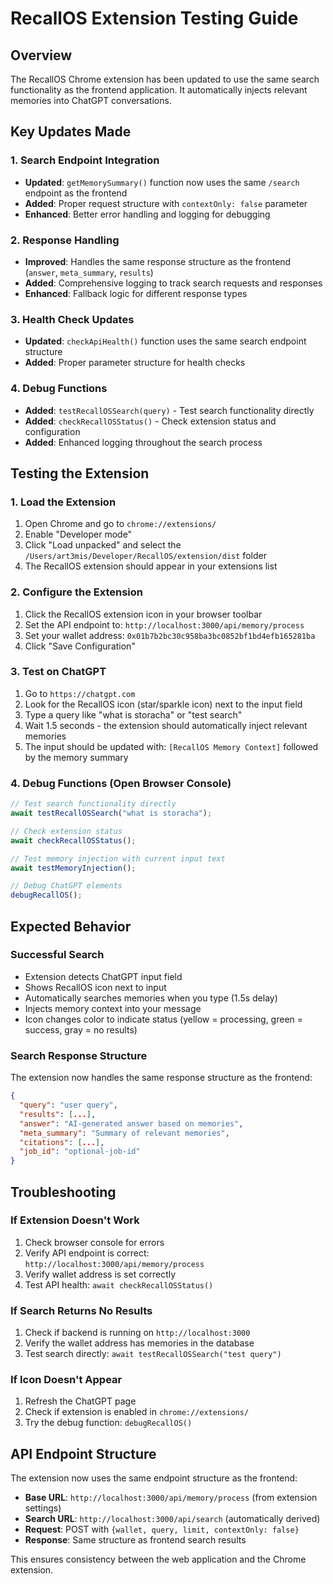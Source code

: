 # RecallOS Extension Testing Guide

## Overview
The RecallOS Chrome extension has been updated to use the same search functionality as the frontend application. It automatically injects relevant memories into ChatGPT conversations.

## Key Updates Made

### 1. Search Endpoint Integration
- **Updated**: `getMemorySummary()` function now uses the same `/search` endpoint as the frontend
- **Added**: Proper request structure with `contextOnly: false` parameter
- **Enhanced**: Better error handling and logging for debugging

### 2. Response Handling
- **Improved**: Handles the same response structure as the frontend (`answer`, `meta_summary`, `results`)
- **Added**: Comprehensive logging to track search requests and responses
- **Enhanced**: Fallback logic for different response types

### 3. Health Check Updates
- **Updated**: `checkApiHealth()` function uses the same search endpoint structure
- **Added**: Proper parameter structure for health checks

### 4. Debug Functions
- **Added**: `testRecallOSSearch(query)` - Test search functionality directly
- **Added**: `checkRecallOSStatus()` - Check extension status and configuration
- **Added**: Enhanced logging throughout the search process

## Testing the Extension

### 1. Load the Extension
1. Open Chrome and go to `chrome://extensions/`
2. Enable "Developer mode"
3. Click "Load unpacked" and select the `/Users/art3mis/Developer/RecallOS/extension/dist` folder
4. The RecallOS extension should appear in your extensions list

### 2. Configure the Extension
1. Click the RecallOS extension icon in your browser toolbar
2. Set the API endpoint to: `http://localhost:3000/api/memory/process`
3. Set your wallet address: `0x01b7b2bc30c958ba3bc0852bf1bd4efb165281ba`
4. Click "Save Configuration"

### 3. Test on ChatGPT
1. Go to `https://chatgpt.com`
2. Look for the RecallOS icon (star/sparkle icon) next to the input field
3. Type a query like "what is storacha" or "test search"
4. Wait 1.5 seconds - the extension should automatically inject relevant memories
5. The input should be updated with: `[RecallOS Memory Context]` followed by the memory summary

### 4. Debug Functions (Open Browser Console)
```javascript
// Test search functionality directly
await testRecallOSSearch("what is storacha");

// Check extension status
await checkRecallOSStatus();

// Test memory injection with current input text
await testMemoryInjection();

// Debug ChatGPT elements
debugRecallOS();
```

## Expected Behavior

### Successful Search
- Extension detects ChatGPT input field
- Shows RecallOS icon next to input
- Automatically searches memories when you type (1.5s delay)
- Injects memory context into your message
- Icon changes color to indicate status (yellow = processing, green = success, gray = no results)

### Search Response Structure
The extension now handles the same response structure as the frontend:
```json
{
  "query": "user query",
  "results": [...],
  "answer": "AI-generated answer based on memories",
  "meta_summary": "Summary of relevant memories",
  "citations": [...],
  "job_id": "optional-job-id"
}
```

## Troubleshooting

### If Extension Doesn't Work
1. Check browser console for errors
2. Verify API endpoint is correct: `http://localhost:3000/api/memory/process`
3. Verify wallet address is set correctly
4. Test API health: `await checkRecallOSStatus()`

### If Search Returns No Results
1. Check if backend is running on `http://localhost:3000`
2. Verify the wallet address has memories in the database
3. Test search directly: `await testRecallOSSearch("test query")`

### If Icon Doesn't Appear
1. Refresh the ChatGPT page
2. Check if extension is enabled in `chrome://extensions/`
3. Try the debug function: `debugRecallOS()`

## API Endpoint Structure
The extension now uses the same endpoint structure as the frontend:
- **Base URL**: `http://localhost:3000/api/memory/process` (from extension settings)
- **Search URL**: `http://localhost:3000/api/search` (automatically derived)
- **Request**: POST with `{wallet, query, limit, contextOnly: false}`
- **Response**: Same structure as frontend search results

This ensures consistency between the web application and the Chrome extension.
